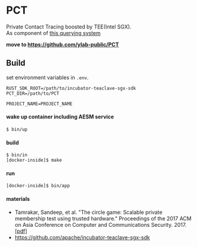 # PCT
Private Contact Tracing boosted by TEE(Intel SGX).  
As component of [this querying system](https://github.com/FumiyukiKato/tee-psi)  

**move to https://github.com/ylab-public/PCT**

## Build

set environment variables in `.env`.
```
RUST_SDK_ROOT=/path/to/incubator-teaclave-sgx-sdk
PCT_DIR=/path/to/PCT

PROJECT_NAME=PROJECT_NAME
```

#### wake up container including AESM service
```
$ bin/up
```

#### build
```
$ bin/in
[docker-inside]$ make
```

#### run
```
[docker-inside]$ bin/app
```


#### materials

- Tamrakar, Sandeep, et al. "The circle game: Scalable private membership test using trusted hardware." Proceedings of the 2017 ACM on Asia Conference on Computer and Communications Security. 2017. [[pdf]](https://dl.acm.org/doi/pdf/10.1145/3052973.3053006)
- https://github.com/apache/incubator-teaclave-sgx-sdk
